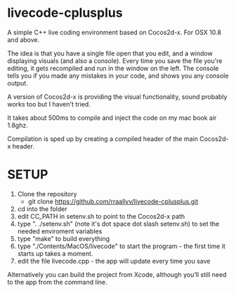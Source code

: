 livecode-cplusplus
==================

A simple C++ live coding environment based on Cocos2d-x. For OSX 10.8 and above.

The idea is that you have a single file open that you edit, and a window displaying visuals (and also a console). Every time you save the file you're editing, it gets recompiled and run in the window on the left. The console tells you if you made any mistakes in your code, and shows you any console output.

A version of Cocos2d-x is providing the visual functionality, sound probably works too but I haven't tried.

It takes about 500ms to compile and inject the code on my mac book air 1.8ghz.

Compilation is sped up by creating a compiled header of the main Cocos2d-x header.


SETUP
=====
1. Clone the repository
	- git clone https://github.com/rraallvv/livecode-cplusplus.git
2. cd into the folder
3. edit CC_PATH in setenv.sh to point to the Cocos2d-x path
4. type ". ./setenv.sh" (note it's dot space dot slash setenv.sh) to set the needed enviroment variables
5. type "make" to build everything
6. type "./Contents/MacOS/livecode" to start the program - the first time it starts up takes a moment.
7. edit the file livecode.cpp - the app will update every time you save

Alternatively you can build the project from Xcode, although you’ll still need to the app from the command line.

